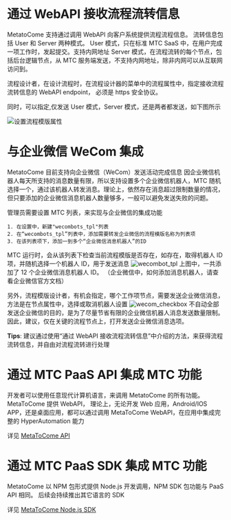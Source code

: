# 通过 WebAPI 接收流程流转信息

MetatoCome 支持通过调用 WebAPI 向客户系统提供流程流程信息。
流转信息包括 User 和 Server 两种模式。
User 模式，只在标准 MTC SaaS 中，在用户完成一项工作时，发起提交。支持内网地址
Server 模式，在流程流转的每个节点，包括后台逻辑节点，从 MTC 服务端发送，不支持内网地址，除非内网可以从互联网访问到。

流程设计者，在设计流程时，在流程设计器的菜单中的流程属性中，指定接收流程流转信息的 WebAPI endpoint， 必须是 https 安全协议。

同时，可以指定,仅发送 User 模式，Server 模式，还是两者都发送，如下图所示

![设置流程模版属性](https://cdn.jsdelivr.net/gh/cnshsliu/static.xhw.mtc/img/doc/tplprop.png)

# 与企业微信 WeCom 集成

MetatoCome 目前支持向企业微信（WeCom）发送活动完成信息
因企业微信机器人每天所支持的消息数量有限，所以支持设置多个企业微信机器人，MTC 随机选择一个，通过该机器人转发消息。理论上，依然存在消息超过限制数量的情况，但只要添加的企业微信消息机器人数量够多，一般可以避免发送失败的问题。

管理员需要设置 MTC 列表，来实现与企业微信的集成功能

    1. 在设置中，新建"wecombots_tpl"列表
    2. 在“wecombots_tpl”列表中，添加需要转发企业微信的流程模版名称为列表项
    3. 在该列表项下，添加一到多个“企业微信消息机器人”的ID

MTC 运行时，会从该列表下检查当前流程模版是否存在，如存在，取得机器人 ID 项，并随机选择一个机器人 ID，用于发送消息
![wecombot_tpl](https://cdn.jsdelivr.net/gh/cnshsliu/static.xhw.mtc/img/doc/wecombot_tpl.png)
上图中，一共添加了 12 个企业微信消息机器人 ID。
（企业微信中，如何添加消息机器人，请查看企业微信官方文档）

另外，流程模版设计者，有机会指定，哪个工作项节点，需要发送企业微信消息，方法是在节点属性中，选择或取消机器人设置
![wecom_checkbox](https://cdn.jsdelivr.net/gh/cnshsliu/static.xhw.mtc/img/doc/wecom_checkbox.png)
不自动全部发送企业微信的目的，是为了尽量节省有限的企业微信机器人消息发送数量限制。因此，建议，仅在关键的流程节点上，打开发送企业微信消息选项。

**Tips**: 建议通过使用“通过 WebAPI 接收流程流转信息”中介绍的方法，来获得流程流转信息，并自由对流程流转进行处理

# 通过 MTC PaaS API 集成 MTC 功能

开发者可以使用任意现代计算机语言，来调用 MetatoCome 的所有功能。
MetaToCome 提供 WebAPI， 理论上，无论开发 Web 应用，Android/IOS APP，还是桌面应用，都可以通过调用 MetaToCome WebAPI，在应用中集成完整的 HyperAutomation 能力

详见 [MetaToCome API](api.md)

# 通过 MTC PaaS SDK 集成 MTC 功能

MetatoCome 以 NPM 包形式提供 Node.js 开发调用，NPM SDK 包功能与 PaaS API 相同。
后续会持续推出其它语言的 SDK

详见 [MetaToCome Node.js SDK](sdk.md)
